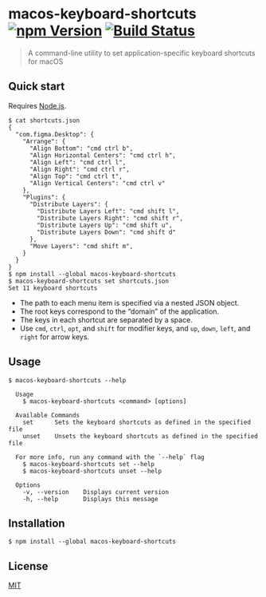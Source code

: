 # macos-keyboard-shortcuts [![npm Version](https://img.shields.io/npm/v/macos-keyboard-shortcuts)](https://www.npmjs.org/package/macos-keyboard-shortcuts) [![Build Status](https://img.shields.io/travis/yuanqing/macos-keyboard-shortcuts.svg)](https://travis-ci.org/yuanqing/macos-keyboard-shortcuts)

> A command-line utility to set application-specific keyboard shortcuts for macOS

## Quick start

Requires [Node.js](https://nodejs.org/).

```
$ cat shortcuts.json
{
  "com.figma.Desktop": {
    "Arrange": {
      "Align Bottom": "cmd ctrl b",
      "Align Horizontal Centers": "cmd ctrl h",
      "Align Left": "cmd ctrl l",
      "Align Right": "cmd ctrl r",
      "Align Top": "cmd ctrl t",
      "Align Vertical Centers": "cmd ctrl v"
    },
    "Plugins": {
      "Distribute Layers": {
        "Distribute Layers Left": "cmd shift l",
        "Distribute Layers Right": "cmd shift r",
        "Distribute Layers Up": "cmd shift u",
        "Distribute Layers Down": "cmd shift d"
      },
      "Move Layers": "cmd shift m",
    }
  }
}
$ npm install --global macos-keyboard-shortcuts
$ macos-keyboard-shortcuts set shortcuts.json
Set 11 keyboard shortcuts
```

- The path to each menu item is specified via a nested JSON object.
- The root keys correspond to the “domain” of the application.
- The keys in each shortcut are separated by a space.
- Use `cmd`, `ctrl`, `opt`, and `shift` for modifier keys, and `up`, `down`, `left`, and `right` for arrow keys.

## Usage

```
$ macos-keyboard-shortcuts --help

  Usage
    $ macos-keyboard-shortcuts <command> [options]

  Available Commands
    set      Sets the keyboard shortcuts as defined in the specified file
    unset    Unsets the keyboard shortcuts as defined in the specified file

  For more info, run any command with the `--help` flag
    $ macos-keyboard-shortcuts set --help
    $ macos-keyboard-shortcuts unset --help

  Options
    -v, --version    Displays current version
    -h, --help       Displays this message

```

## Installation

```
$ npm install --global macos-keyboard-shortcuts
```

## License

[MIT](LICENSE.md)
